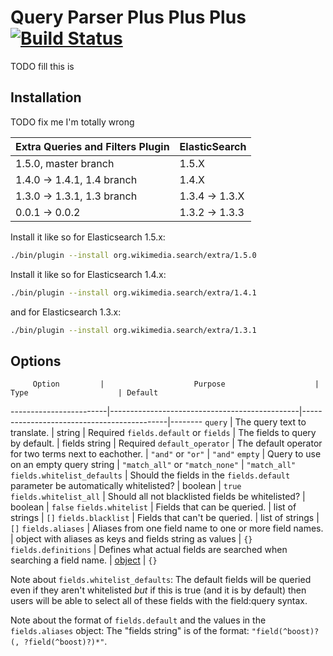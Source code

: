 Query Parser Plus Plus Plus [![Build Status](https://integration.wikimedia.org/ci/buildStatus/icon?job=search-query_string_plus_plus_plus)](https://integration.wikimedia.org/ci/job/search-query_string_plus_plus_plus)
===========================

TODO fill this is

Installation
------------

TODO fix me I'm totally wrong

| Extra Queries and Filters Plugin |  ElasticSearch  |
|----------------------------------|-----------------|
| 1.5.0, master branch             | 1.5.X           |
| 1.4.0 -> 1.4.1, 1.4 branch       | 1.4.X           |
| 1.3.0 -> 1.3.1, 1.3 branch       | 1.3.4 -> 1.3.X  |
| 0.0.1 -> 0.0.2                   | 1.3.2 -> 1.3.3  |

Install it like so for Elasticsearch 1.5.x:
```bash
./bin/plugin --install org.wikimedia.search/extra/1.5.0
```

Install it like so for Elasticsearch 1.4.x:
```bash
./bin/plugin --install org.wikimedia.search/extra/1.4.1
```

and for Elasticsearch 1.3.x:
```bash
./bin/plugin --install org.wikimedia.search/extra/1.3.1
```

Options
-------
         Option         |                    Purpose                    |                    Type                    | Default
------------------------|-----------------------------------------------|--------------------------------------------|--------
```query```             | The query text to translate.                  | string                                     | Required
```fields.default``` or ```fields``` | The fields to query by default.  | fields string                              | Required
```default_operator```  | The default operator for two terms next to eachother. | ```"and"``` or ```"or"```          | ```"and"```
```empty```             | Query to use on an empty query string         | ```"match_all"``` or ```"match_none"```    | ```"match_all"```
```fields.whitelist_defaults``` | Should the fields in the ```fields.default``` parameter be automatically whitelisted? | boolean | ```true```
```fields.whitelist_all``` | Should all not blacklisted fields be whitelisted? | boolean                             | ```false```
```fields.whitelist```  | Fields that can be queried.                   | list of strings                            | ```[]```
```fields.blacklist```  | Fields that can't be queried.                 | list of strings                            | ```[]```
```fields.aliases```    | Aliases from one field name to one or more field names. | object with aliases as keys and fields string as values | ```{}```
```fields.definitions``` | Defines what actual fields are searched when searching a field name. | [object][fields.format] | ```{}```


Note about ```fields.whitelist_defaults```: The default fields will be queried
even if they aren't whitelisted _but_ if this is true (and it is by default)
then users will be able to select all of these fields with the field:query
syntax.

Note about the format of ```fields.default``` and the values in the
```fields.aliases``` object: The "fields string" is of the format:
```"field(^boost)?(, ?field(^boost)?)*"```.

[fields.format]: [docs/format_fields.md]
